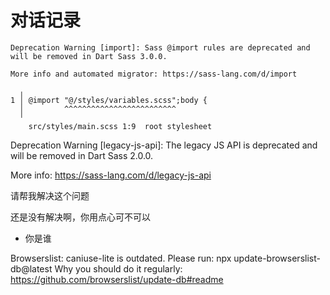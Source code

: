 # 对话记录

```
Deprecation Warning [import]: Sass @import rules are deprecated and will be removed in Dart Sass 3.0.0.

More info and automated migrator: https://sass-lang.com/d/import

  ╷
1 │ @import "@/styles/variables.scss";body {
  │         ^^^^^^^^^^^^^^^^^^^^^^^^^
  ╵
    src/styles/main.scss 1:9  root stylesheet
```

Deprecation Warning [legacy-js-api]: The legacy JS API is deprecated and will be removed in Dart Sass 2.0.0.

More info: https://sass-lang.com/d/legacy-js-api

请帮我解决这个问题

还是没有解决啊，你用点心可不可以

- 你是谁

Browserslist: caniuse-lite is outdated. Please run:
  npx update-browserslist-db@latest
  Why you should do it regularly: https://github.com/browserslist/update-db#readme 